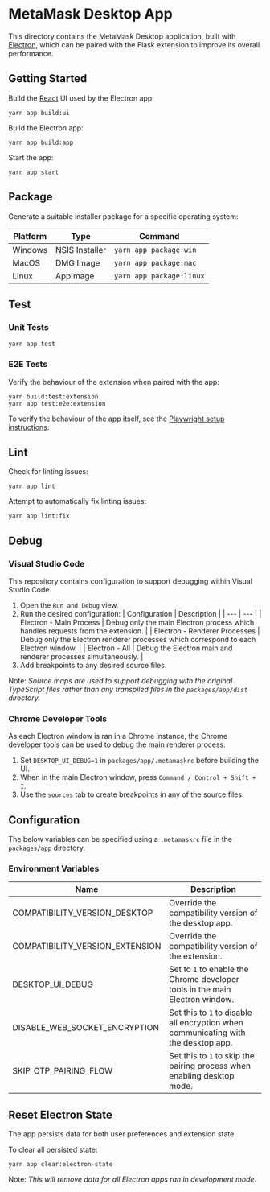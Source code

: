 # MetaMask Desktop App

This directory contains the MetaMask Desktop application, built with [Electron](https://www.electronjs.org/docs/latest), which can be paired with the Flask extension to improve its overall performance. 

## Getting Started

Build the [React](https://reactjs.org/) UI used by the Electron app:

```
yarn app build:ui
```

Build the Electron app:

```
yarn app build:app
```

Start the app:

```
yarn app start
```

## Package

Generate a suitable installer package for a specific operating system:

| Platform | Type | Command |
| --- | --- | --- |
| Windows | NSIS Installer | `yarn app package:win` |
| MacOS | DMG Image | `yarn app package:mac` |
| Linux | AppImage | `yarn app package:linux` |

## Test

### Unit Tests

```
yarn app test
```

### E2E Tests

Verify the behaviour of the extension when paired with the app:

```
yarn build:test:extension
yarn app test:e2e:extension
```

To verify the behaviour of the app itself, see the [Playwright setup instructions](test/playwright/README.md).

## Lint

Check for linting issues:

```
yarn app lint
```

Attempt to automatically fix linting issues:

```
yarn app lint:fix
```

## Debug

### Visual Studio Code

This repository contains configuration to support debugging within Visual Studio Code.

1. Open the `Run and Debug` view.
2. Run the desired configuration:
   | Configuration | Description |
   | --- | --- |
   | Electron - Main Process | Debug only the main Electron process which handles requests from the extension. |
   | Electron - Renderer Processes | Debug only the Electron renderer processes which correspond to each Electron window. |
   | Electron - All | Debug the Electron main and renderer processes simultaneously. |
3. Add breakpoints to any desired source files.

Note: _Source maps are used to support debugging with the original TypeScript files rather than any transpiled files in the `packages/app/dist` directory._

### Chrome Developer Tools

As each Electron window is ran in a Chrome instance, the Chrome developer tools can be used to debug the main renderer process.

1. Set `DESKTOP_UI_DEBUG=1` in `packages/app/.metamaskrc` before building the UI.
2. When in the main Electron window, press `Command / Control + Shift + I`.
3. Use the `sources` tab to create breakpoints in any of the source files.

## Configuration

The below variables can be specified using a `.metamaskrc` file in the `packages/app` directory.

### Environment Variables

| Name | Description |
| ---  | --- |
| COMPATIBILITY_VERSION_DESKTOP | Override the compatibility version of the desktop app. |
| COMPATIBILITY_VERSION_EXTENSION | Override the compatibility version of the extension. |
| DESKTOP_UI_DEBUG | Set to `1` to enable the Chrome developer tools in the main Electron window. |
| DISABLE_WEB_SOCKET_ENCRYPTION | Set this to `1` to disable all encryption when communicating with the desktop app. |
| SKIP_OTP_PAIRING_FLOW | Set this to `1` to skip the pairing process when enabling desktop mode. |

## Reset Electron State

The app persists data for both user preferences and extension state.

To clear all persisted state:

```
yarn app clear:electron-state
```

Note: _This will remove data for all Electron apps ran in development mode._